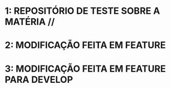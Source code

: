 # 1:  REPOSITÓRIO DE TESTE SOBRE A MATÉRIA //
# 2: MODIFICAÇÃO FEITA EM FEATURE
# 3: MODIFICAÇÃO FEITA EM FEATURE PARA DEVELOP
